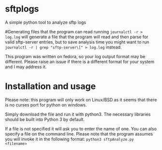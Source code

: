 # sftplogs
A simple python tool to analyze sftp logs

#Generating files that the program can read
running `journalctl -r > log.log` will generate a file that the program will read and then parse for valid sftp-server entries, but to save analysis time you might
want to run `journalctl -r | grep "sftp-server\[" > log.log` instead.

This program was written on fedora, so your log output format may be different. Please raise an issue if there is a different format for your system and I may address it.

# Installation and usage
Please note: this program will only work on Linux/BSD as it seems that there is no curses port for python on windows.

Simply download the file and run it with python3. The necessary libraries should be built into Python 3 by default.

If a file is not specified it will ask you to enter the name of one.
You can also specify a file on the command line. Please note that the program assumes you will invoke it in the following format:
`python3 sftpAnalyze.py <filename>`
